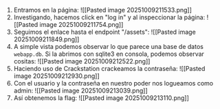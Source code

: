 1. Entramos en la página:
   ![[Pasted image 20251009211533.png]]
2. Investigando, hacemos click en "log in" y al inspeccionar la página:
   ![[Pasted image 20251009211754.png]]
3. Seguimos el enlace hasta el endpoint "/assets":
   ![[Pasted image 20251009211849.png]]
4. A simple vista podemos observar lo que parece una base de datos `webapp.db`. Si la abrimos con sqlite3 en consola, podemos observar cositas:
   ![[Pasted image 20251009212522.png]]
5. Haciendo uso de Crackstation crackeamos la contraseña:
   ![[Pasted image 20251009212930.png]]
6. Con el usuario y la contraseña en nuestro poder nos logueamos como admin:
   ![[Pasted image 20251009213039.png]]
7. Así obtenemos la flag:
   ![[Pasted image 20251009213110.png]]
